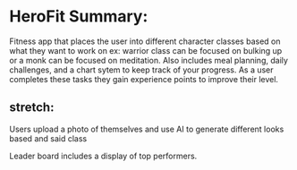 # HeroFit Summary:

Fitness app that places the user into different character classes based on what they want to work on ex: warrior class can be focused on bulking up or a monk can be focused on meditation. Also includes meal planning, daily challenges, and a chart sytem to keep track of your progress. As a user completes these tasks they gain experience points to improve their level.

## stretch:

Users upload a photo of themselves and use AI to generate different looks based and said class

Leader board includes a display of top performers.
